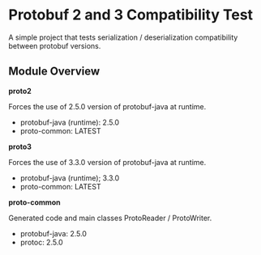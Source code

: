 # Protobuf 2 and 3 Compatibility Test

A simple project that tests serialization / deserialization compatibility between protobuf versions.

## Module Overview

**proto2**

Forces the use of 2.5.0 version of protobuf-java at runtime.

* protobuf-java (runtime): 2.5.0
* proto-common: LATEST

**proto3**

Forces the use of 3.3.0 version of protobuf-java at runtime.

* protobuf-java (runtime); 3.3.0
* proto-common: LATEST

**proto-common**

Generated code and main classes ProtoReader / ProtoWriter.

* protobuf-java: 2.5.0
* protoc: 2.5.0
